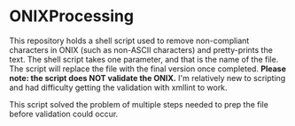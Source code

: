 # ONIXProcessing
This repository holds a shell script used to remove non-compliant characters in ONIX (such as non-ASCII characters) and pretty-prints the text. The shell script takes one parameter, and that is the name of the file. The script will replace the file with the final version once completed. <b>Please note: the script does NOT validate the ONIX.</b> I'm relatively new to scripting and had difficulty getting the validation with xmllint to work. 

This script solved the problem of multiple steps needed to prep the file before validation could occur. 
